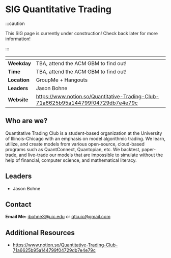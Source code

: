 # SIG Quantitative Trading

:::caution

This SIG page is currently under construction! Check back later for more information!

:::

|  <!-- -->   |  <!-- -->                                           |
|-------------|-----------------------------------------------------|
| **Weekday** | TBA, attend the ACM GBM to find out!                |
| **Time**    | TBA, attend the ACM GBM to find out!                |
| **Location**| GroupMe + Hangouts                                  |
| **Leaders** | Jason Bohne                                         |
| **Website** | https://www.notion.so/Quantitative-Trading-Club-71a6625b95a144799f04729db7e4e79c |

## Who are we?

Quantitative Trading Club is a student-based organization at the University of Illinois-Chicago with an emphasis on model algorithmic trading. We learn, utilize, and create models from various open-source, cloud-based programs such as QuantConnect, Quantopian, etc. We backtest, paper-trade, and live-trade our models that are impossible to simulate without the help of financial, computer science, and mathematical literacy.

## Leaders

* Jason Bohne

## Contact

**Email Me:** jbohne3@uic.edu or qtcuic@gmail.com

## Additional Resources

* https://www.notion.so/Quantitative-Trading-Club-71a6625b95a144799f04729db7e4e79c
